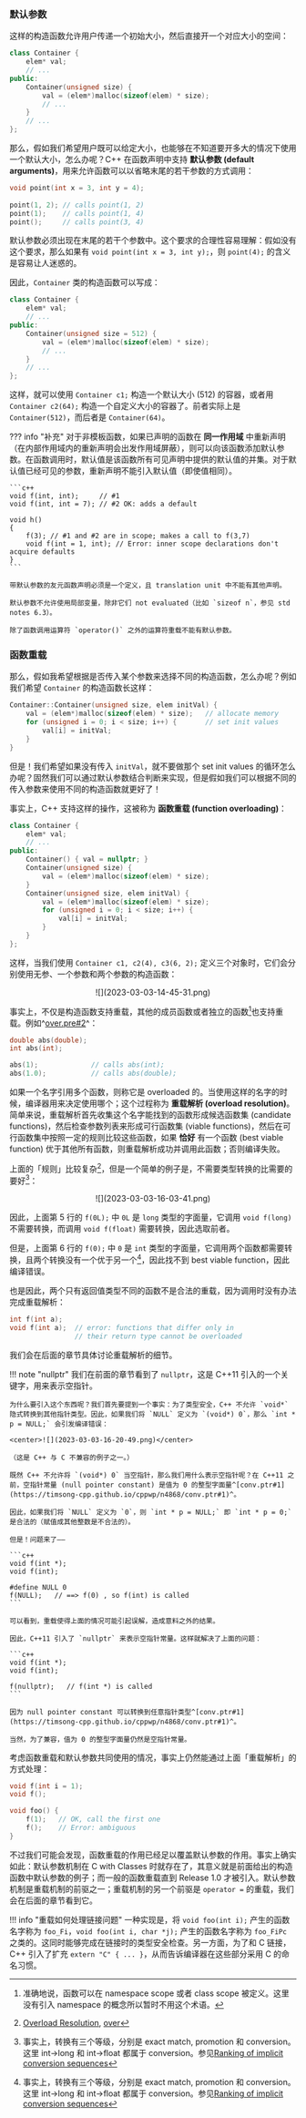 ### 默认参数

这样的构造函数允许用户传递一个初始大小，然后直接开一个对应大小的空间：

```c++ linenums="1"
class Container {
    elem* val;
    // ...
public:
    Container(unsigned size) {
        val = (elem*)malloc(sizeof(elem) * size);
        // ...
    }
    // ...
};
```

那么，假如我们希望用户既可以给定大小，也能够在不知道要开多大的情况下使用一个默认大小，怎么办呢？C++ 在函数声明中支持 **默认参数 (default arguments)**，用来允许函数可以以省略末尾的若干参数的方式调用：

```c++
void point(int x = 3, int y = 4);
 
point(1, 2); // calls point(1, 2)
point(1);    // calls point(1, 4)
point();     // calls point(3, 4)
```

默认参数必须出现在末尾的若干个参数中。这个要求的合理性容易理解：假如没有这个要求，那么如果有 `void point(int x = 3, int y);`，则 `point(4);` 的含义是容易让人迷惑的。

因此，`Container` 类的构造函数可以写成：

```c++ linenums="1" hl_lines="5"
class Container {
    elem* val;
    // ...
public:
    Container(unsigned size = 512) {
        val = (elem*)malloc(sizeof(elem) * size);
        // ...
    }
    // ...
};
```

这样，就可以使用 `Container c1;` 构造一个默认大小 (512) 的容器，或者用 `Container c2(64);` 构造一个自定义大小的容器了。前者实际上是 `Container(512)`，而后者是 `Container(64)`。

??? info "补充"
    对于非模板函数，如果已声明的函数在 **同一作用域** 中重新声明（在内部作用域内的重新声明会出发作用域屏蔽），则可以向该函数添加默认参数。在函数调用时，默认值是该函数所有可见声明中提供的默认值的并集。对于默认值已经可见的参数，重新声明不能引入默认值（即使值相同）。

    ```c++
    void f(int, int);     // #1 
    void f(int, int = 7); // #2 OK: adds a default
    
    void h()
    {
        f(3); // #1 and #2 are in scope; makes a call to f(3,7)
        void f(int = 1, int); // Error: inner scope declarations don't acquire defaults
    }
    ```

    带默认参数的友元函数声明必须是一个定义，且 translation unit 中不能有其他声明。

    默认参数不允许使用局部变量，除非它们 not evaluated（比如 `sizeof n`，参见 std notes 6.3）。

    除了函数调用运算符 `operator()` 之外的运算符重载不能有默认参数。

### 函数重载

那么，假如我希望根据是否传入某个参数来选择不同的构造函数，怎么办呢？例如我们希望 `Container` 的构造函数长这样：

```c++
Container::Container(unsigned size, elem initVal) {
    val = (elem*)malloc(sizeof(elem) * size);   // allocate memory
    for (unsigned i = 0; i < size; i++) {       // set init values
        val[i] = initVal;
    }
}
```

但是！我们希望如果没有传入 `initVal`，就不要做那个 set init values 的循环怎么办呢？固然我们可以通过默认参数结合判断来实现，但是假如我们可以根据不同的传入参数来使用不同的构造函数就更好了！

事实上，C++ 支持这样的操作，这被称为 **函数重载 (function overloading)**：

```C++
class Container {
    elem* val;
    // ...
public:
    Container() { val = nullptr; }
    Container(unsigned size) {
        val = (elem*)malloc(sizeof(elem) * size);
    }
    Container(unsigned size, elem initVal) {
        val = (elem*)malloc(sizeof(elem) * size);
        for (unsigned i = 0; i < size; i++) {    
            val[i] = initVal;
        }
    }
};
```

这样，当我们使用 `Container c1, c2(4), c3(6, 2);` 定义三个对象时，它们会分别使用无参、一个参数和两个参数的构造函数：

<center>![](2023-03-03-14-45-31.png)</center>

事实上，不仅是构造函数支持重载，其他的成员函数或者独立的函数[^namespace-scope]也支持重载。例如^[over.pre#2](https://timsong-cpp.github.io/cppwp/n4868/over.pre#2)^：

```c++
double abs(double);
int abs(int);

abs(1);             // calls abs(int);
abs(1.0);           // calls abs(double);
```

[^namespace-scope]: 准确地说，函数可以在 namespace scope 或者 class scope 被定义。这里没有引入 namespace 的概念所以暂时不用这个术语。

如果一个名字引用多个函数，则称它是 overloaded 的。当使用这样的名字的时候，编译器用来决定使用哪个；这个过程称为 **重载解析 (overload resolution)**。简单来说，重载解析首先收集这个名字能找到的函数形成候选函数集 (candidate functions)，然后检查参数列表来形成可行函数集 (viable functions)，然后在可行函数集中按照一定的规则比较这些函数，如果 **恰好** 有一个函数 (best viable function) 优于其他所有函数，则重载解析成功并调用此函数；否则编译失败。

上面的「规则」比较复杂[^overload_resolution]，但是一个简单的例子是，不需要类型转换的比需要的要好[^rank_of_conversion]：

<center>![](2023-03-03-16-03-41.png)</center>

因此，上面第 5 行的 `f(0L);` 中 `0L` 是 `long` 类型的字面量，它调用 `void f(long)` 不需要转换，而调用 `void f(float)` 需要转换，因此选取前者。

但是，上面第 6 行的 `f(0);` 中 `0` 是 `int` 类型的字面量，它调用两个函数都需要转换，且两个转换没有一个优于另一个[^rank_of_conversion]，因此找不到 best viable function，因此编译错误。

[^overload_resolution]: [Overload Resolution](https://en.cppreference.com/w/cpp/language/overload_resolution), [over](https://timsong-cpp.github.io/cppwp/n4868/over)

[^rank_of_conversion]: 事实上，转换有三个等级，分别是 exact match, promotion 和 conversion。这里 int->long 和 int->float 都属于 conversion。参见[Ranking of implicit conversion sequences](https://en.cppreference.com/w/cpp/language/overload_resolution#Ranking_of_implicit_conversion_sequences)

也是因此，两个只有返回值类型不同的函数不是合法的重载，因为调用时没有办法完成重载解析：

```c++
int f(int a);
void f(int a);  // error: functions that differ only in 
                // their return type cannot be overloaded
```

我们会在后面的章节具体讨论重载解析的细节。

!!! note "nullptr"
    我们在前面的章节看到了 `nullptr`，这是 C++11 引入的一个关键字，用来表示空指针。

    为什么要引入这个东西呢？我们首先要提到一个事实：为了类型安全，C++ 不允许 `void*` 隐式转换到其他指针类型。因此，如果我们将 `NULL` 定义为 `(void*) 0`，那么 `int * p = NULL;` 会引发编译错误：

    <center>![](2023-03-03-16-20-49.png)</center>

    （这是 C++ 与 C 不兼容的例子之一。）

    既然 C++ 不允许将 `(void*) 0` 当空指针，那么我们用什么表示空指针呢？在 C++11 之前，空指针常量 (null pointer constant) 是值为 0 的整型字面量^[conv.ptr#1](https://timsong-cpp.github.io/cppwp/n4868/conv.ptr#1)^。

    因此，如果我们将 `NULL` 定义为 `0`，则 `int * p = NULL;` 即 `int * p = 0;` 是合法的（赋值成其他整数是不合法的）。

    但是！问题来了——

    ```c++
    void f(int *);
    void f(int);

    #define NULL 0
    f(NULL);   // ==> f(0) , so f(int) is called
    ```

    可以看到，重载使得上面的情况可能引起误解，造成意料之外的结果。

    因此，C++11 引入了 `nullptr` 来表示空指针常量。这样就解决了上面的问题：

    ```c++
    void f(int *);
    void f(int);

    f(nullptr);   // f(int *) is called
    ```

    因为 null pointer constant 可以转换到任意指针类型^[conv.ptr#1](https://timsong-cpp.github.io/cppwp/n4868/conv.ptr#1)^。

    当然，为了兼容，值为 0 的整型字面量仍然是空指针常量。

考虑函数重载和默认参数共同使用的情况，事实上仍然能通过上面「重载解析」的方式处理：

```c++
void f(int i = 1);
void f();

void foo() {
    f(1);   // OK, call the first one
    f();    // Error: ambiguous
}
```

不过我们可能会发现，函数重载的作用已经足以覆盖默认参数的作用。事实上确实如此：默认参数机制在 C with Classes 时就存在了，其意义就是前面给出的构造函数中默认参数的例子；而一般的函数重载直到 Release 1.0 才被引入。默认参数机制是重载机制的前驱之一；重载机制的另一个前驱是 `operator =` 的重载，我们会在后面的章节看到它。

!!! info "重载如何处理链接问题"
    一种实现是，将 `void foo(int i);` 产生的函数名字称为 `foo_Fi`，`void foo(int i, char *j);` 产生的函数名字称为 `foo_FiPc` 之类的。这同时能够完成在链接时的类型安全检查。另一方面，为了和 C 链接，C++ 引入了扩充 `extern "C" { ... }`，从而告诉编译器在这些部分采用 C 的命名习惯。